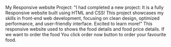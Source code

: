 My Responsive website Project: "I had completed a new project: It is a fully Responsive website built using HTML and CSS! 
This project showcases my skills in front-end web development, focusing on clean design, optimized performance, and user-friendly interface.
Excited to learn more!" This responsive website used to shows the food details and food price details. If we want to order the food You click order now button to order your favourite food.
